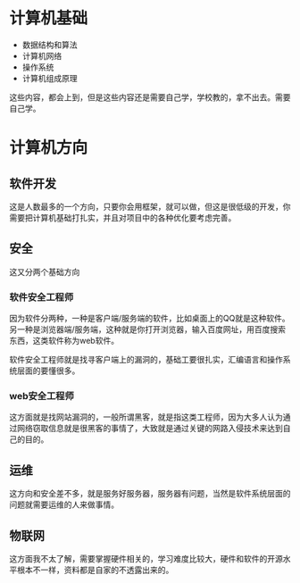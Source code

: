 # 计算机基础

- 数据结构和算法
- 计算机网络
- 操作系统
- 计算机组成原理

这些内容，都会上到，但是这些内容还是需要自己学，学校教的，拿不出去。需要自己学。

# 计算机方向

##  软件开发

这是人数最多的一个方向，只要你会用框架，就可以做，但这是很低级的开发，你需要把计算机基础打扎实，并且对项目中的各种优化要考虑完善。

## 安全

这又分两个基础方向

### 软件安全工程师

因为软件分两种，一种是客户端/服务端的软件，比如桌面上的QQ就是这种软件。另一种是浏览器端/服务端，这种就是你打开浏览器，输入百度网址，用百度搜索东西，这类软件称为web软件。

软件安全工程师就是找寻客户端上的漏洞的，基础工要很扎实，汇编语言和操作系统层面的要懂很多。

### web安全工程师

这方面就是找网站漏洞的，一般所谓黑客，就是指这类工程师，因为大多人认为通过网络窃取信息就是很黑客的事情了，大致就是通过关键的网路入侵技术来达到自己的目的。

## 运维

这方向和安全差不多，就是服务好服务器，服务器有问题，当然是软件系统层面的问题就需要运维的人来做事情。

## 物联网

这方面我不太了解，需要掌握硬件相关的，学习难度比较大，硬件和软件的开源水平根本不一样，资料都是自家的不透露出来的。

